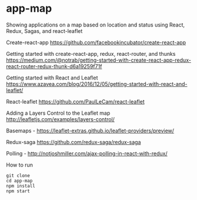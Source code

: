 # app-map
Showing applications on a map based on location and status using React, Redux, Sagas, and react-leaflet

Create-react-app
https://github.com/facebookincubator/create-react-app

Getting started with create-react-app, redux, react-router, and thunks
https://medium.com/@notrab/getting-started-with-create-react-app-redux-react-router-redux-thunk-d6a19259f71f

Getting started with React and Leaflet
https://www.azavea.com/blog/2016/12/05/getting-started-with-react-and-leaflet/

React-leaflet
https://github.com/PaulLeCam/react-leaflet

Adding a Layers Control to the Leaflet map
http://leafletjs.com/examples/layers-control/

Basemaps - https://leaflet-extras.github.io/leaflet-providers/preview/

Redux-saga
https://github.com/redux-saga/redux-saga

Polling - http://notjoshmiller.com/ajax-polling-in-react-with-redux/

How to run

    git clone
    cd app-map
    npm install
    npm start
